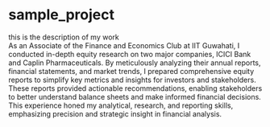 # sample_project

this is the description of my work 
<br>
        As an Associate of the Finance and Economics Club at IIT Guwahati, I conducted in-depth equity research on two major companies, ICICI Bank and Caplin Pharmaceuticals. By meticulously analyzing their annual reports, financial statements, and market trends, I prepared comprehensive equity reports to simplify key metrics and insights for investors and stakeholders. These reports provided actionable recommendations, enabling stakeholders to better understand balance sheets and make informed financial decisions. This experience honed my analytical, research, and reporting skills, emphasizing precision and strategic insight in financial analysis.

